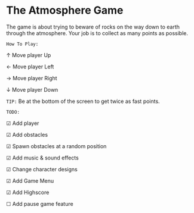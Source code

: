 # The Atmosphere Game

The game is about trying to beware of rocks on the way down to earth through the atmosphere. Your job is to collect as many points as possible.


`How To Play:`

↑ Move player Up

← Move player Left

→ Move player Right

↓ Move player Down



`TIP:` Be at the bottom of the screen to get twice as fast points.




`TODO:`

☑ Add player

☑ Add obstacles

☑ Spawn obstacles at a random position

☑ Add music & sound effects

☑ Change character designs

☑ Add Game Menu

☑ Add Highscore

☐ Add pause game feature
